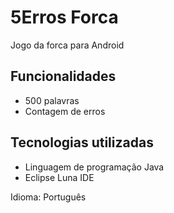 <h1>5Erros Forca</h1>
Jogo da forca para Android

<h2>Funcionalidades</h2>
<ul>
  <li>500 palavras</li>
  <li>Contagem de erros</li>
</ul>

<h2>Tecnologias utilizadas</h2>
<ul>
  <li>Linguagem de programação Java</li>
  <li>Eclipse Luna IDE</li>
</ul>

Idioma: Português
